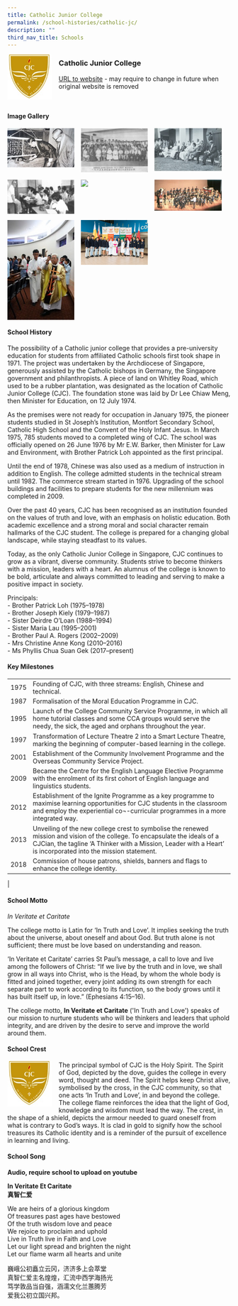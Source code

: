 ```yaml
---
title: Catholic Junior College
permalink: /school-histories/catholic-jc/
description: ""
third_nav_title: Schools
---
```

<img src="/images/catholicjc1.jpg" style="width:20%;margin-right:15px;" align = "left">

### **Catholic Junior College**
[URL to website](https://cjc.moe.edu.sg/) - may require to change in future when original website is removed

<br clear="left">

#### **Image Gallery**

<p><a href="https://d1yxymztqoj7qn.amplifyapp.com/images/catholicjc2.jpg">  
<img src="/images/catholicjc2.jpg" style="width:30%;margin-right:15px;" align = "left">
</a></p>

<p><a href="https://d1yxymztqoj7qn.amplifyapp.com/images/catholicjc3.jpg">  
<img src="/images/catholicjc3.jpg" style="width:30%;margin-right:15px;" align = "left">
</a></p>

<p><a href="https://d1yxymztqoj7qn.amplifyapp.com/images/catholicjc4.jpg">  
<img src="/images/catholicjc4.jpg" style="width:30%;margin-right:15px;" align = "left">
</a></p>

<br clear="left">

<p><a href="https://d1yxymztqoj7qn.amplifyapp.com/images/catholicjc5.jpg">  
<img src="/images/catholicjc5.jpg" style="width:30%;margin-right:15px;" align = "left">
</a></p>

<p><a href="https://d1yxymztqoj7qn.amplifyapp.com/images/catholicjc7.jpg">  
<img src="/images/catholicjc7.jpg" style="width:30%;margin-right:15px;" align = "left">
</a></p>

<p><a href="https://d1yxymztqoj7qn.amplifyapp.com/images/catholicjc8.jpg">  
<img src="/images/catholicjc8.jpg" style="width:30%;margin-right:15px;" align = "left">
</a></p>

<br clear="left">

<p><a href="https://d1yxymztqoj7qn.amplifyapp.com/images/catholicjc6.jpg">  
<img src="/images/catholicjc6.jpg" style="width:30%;margin-right:15px;" align = "left">
</a></p>

<p><a href="https://d1yxymztqoj7qn.amplifyapp.com/images/catholicjc9.jpg">  
<img src="/images/catholicjc9.jpg" style="width:30%;margin-right:15px;" align = "left">
</a></p>

<br clear="left">

#### **School History**
The possibility of a Catholic junior college that provides a pre-university education for students from affiliated Catholic schools first took shape in 1971. The project was undertaken by the Archdiocese of Singapore, generously assisted by the Catholic bishops in Germany, the Singapore government and philanthropists. A piece of land on Whitley Road, which used to be a rubber plantation, was designated as the location of Catholic Junior College (CJC). The foundation stone was laid by Dr Lee Chiaw Meng, then Minister for Education, on 12 July 1974.

As the premises were not ready for occupation in January 1975, the pioneer students studied in St Joseph’s Institution, Montfort Secondary School, Catholic High School and the Convent of the Holy Infant Jesus. In March 1975, 785 students moved to a completed wing of CJC. The school was officially opened on 26 June 1976 by Mr E.W. Barker, then Minister for Law and Environment, with Brother Patrick Loh appointed as the first principal.

Until the end of 1978, Chinese was also used as a medium of instruction in addition to English. The college admitted students in the technical stream until 1982. The commerce stream started in 1976. Upgrading of the school buildings and facilities to prepare students for the new millennium was completed in 2009.

Over the past 40 years, CJC has been recognised as an institution founded on the values of truth and love, with an emphasis on holistic education. Both academic excellence and a strong moral and social character remain hallmarks of the CJC student. The college is prepared for a changing global landscape, while staying steadfast to its values.  
  
Today, as the only Catholic Junior College in Singapore, CJC continues to grow as a vibrant, diverse community. Students strive to become thinkers with a mission, leaders with a heart. An alumnus of the college is known to be bold, articulate and always committed to leading and serving to make a positive impact in society.

Principals:<br>
\- Brother Patrick Loh (1975–1978)<br>
\- Brother Joseph Kiely (1979–1987)<br>
\- Sister Deirdre O’Loan (1988–1994)<br>
\- Sister Maria Lau (1995–2001)<br>
\- Brother Paul A. Rogers (2002–2009)<br>
\- Mrs Christine Anne Kong (2010–2016)<br>
\- Ms Phyllis Chua Suan Gek  (2017–present)

#### **Key Milestones**

|  |  |
|:---:|---|
| 1975 | Founding of CJC, with three streams: English, Chinese and technical. |
| 1987 | Formalisation of the Moral Education Programme in CJC. |
| 1995 | Launch of the College Community Service Programme, in which all home tutorial classes and some CCA groups would serve the needy, the sick, the aged and orphans throughout the year. |
| 1997 | Transformation of Lecture Theatre 2 into a Smart Lecture Theatre, marking the beginning of computer-based learning in the college. |
| 2001 | Establishment of the Community Involvement Programme and the Overseas Community Service Project. |
| 2009 | Became the Centre for the English Language Elective Programme with the enrolment of its first cohort of English language and linguistics students. |
| 2012 | Establishment of the Ignite Programme as a key programme to maximise learning opportunities for CJC students in the classroom and employ the experiential co¬-curricular programmes in a more integrated way. |
| 2013 | Unveiling of the new college crest to symbolise the renewed mission and vision of the college. To encapsulate the ideals of a CJCian, the tagline ‘A Thinker with a Mission, Leader with a Heart’ is incorporated into the mission statement. |
| 2018 | Commission of house patrons, shields, banners and flags to enhance the college identity. |
|

#### **School Motto**
_In Veritate et Caritate_

The college motto is Latin for ‘In Truth and Love’. It implies seeking the truth about the universe, about oneself and about God. But truth alone is not sufficient; there must be love based on understanding and reason.

‘In Veritate et Caritate’ carries St Paul’s message, a call to love and live among the followers of Christ: “If we live by the truth and in love, we shall grow in all ways into Christ, who is the Head, by whom the whole body is fitted and joined together, every joint adding its own strength for each separate part to work according to its function, so the body grows until it has built itself up, in love.” (Ephesians 4:15–16).  
  
The college motto, **In Veritate et Caritate** ('In Truth and Love') speaks of our mission to nurture students who will be thinkers and leaders that uphold integrity, and are driven by the desire to serve and improve the world around them.

#### **School Crest**
<img src="/images/catholicjc1.jpg" style="width:20%;margin-right:15px;" align = "left">

The principal symbol of CJC is the Holy Spirit. The Spirit of God, depicted by the dove, guides the college in every word, thought and deed. The Spirit helps keep Christ alive, symbolised by the cross, in the CJC community, so that one acts ‘In Truth and Love’, in and beyond the college. The college flame reinforces the idea that the light of God, knowledge and wisdom must lead the way. The crest, in the shape of a shield, depicts the armour needed to guard oneself from what is contrary to God’s ways. It is clad in gold to signify how the school treasures its Catholic identity and is a reminder of the pursuit of excellence in learning and living.

#### **School Song**
**Audio, require school to upload on youtube**

**In Veritate Et Caritate**<br>
**真智仁爱**

We are heirs of a glorious kingdom<br>
Of treasures past ages have bestowed<br>
Of the truth wisdom love and peace<br>
We rejoice to proclaim and uphold<br>
Live in Truth live in Faith and Love<br>
Let our light spread and brighten the night<br>
Let our flame warm all hearts and unite

巍峨公初矗立云冈，济济多上会萃堂<br>
真智仁爱主名煌煌，汇流中西学海扬光<br>
笃学敦品当自强，涵濡文化兰蕙腾芳<br>
爱我公初立国兴邦。